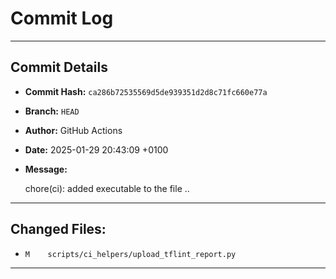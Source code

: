 # Commit Log

---

## Commit Details

- **Commit Hash:**   `ca286b72535569d5de939351d2d8c71fc660e77a`
- **Branch:**        `HEAD`
- **Author:**        GitHub Actions
- **Date:**          2025-01-29 20:43:09 +0100
- **Message:**

  chore(ci): added executable to the file ..

---

## Changed Files:

- `M	scripts/ci_helpers/upload_tflint_report.py`

---
